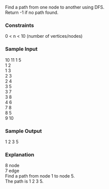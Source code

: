 Find a path from one node to another using DFS.  
Return -1 if no path found.  

### Constraints
0 < n < 10  (number of vertices/nodes)  

### Sample Input
10 11 1 5  
1 2  
1 3  
2 3  
2 4  
3 5  
3 7  
3 8  
4 6  
7 8  
8 5  
9 10  

### Sample Output
1 2 3 5  

### Explanation
8 node  
7 edge  
Find a path from node 1 to node 5.  
The path is 1 2 3 5.  